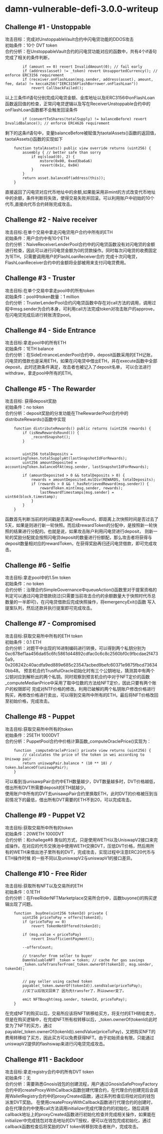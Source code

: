 # damn-vulnerable-defi-3.0.0-writeup
Challenge #1 - Unstoppable<br>
-
攻击目标：完成对UnstoppableVault合约中闪电贷功能的DDOS攻击<br>
初始条件：10个 DVT token<br>
合约分析：在UnstoppableVault合约的闪电贷功能对应的函数中，共有4个if语句完成了相关的条件判断，<br>
```solidity
        if (amount == 0) revert InvalidAmount(0); // fail early
        if (address(asset) != _token) revert UnsupportedCurrency(); // enforce ERC3156 requirement
        if (receiver.onFlashLoan(msg.sender, address(asset), amount, fee, data) != keccak256("IERC3156FlashBorrower.onFlashLoan"))
            revert CallbackFailed();
```
以上三条件if语句分别完成闪电贷金额、金库地址以及IERC3156中onFlashLoan函数返回值的检查，正常闪电贷逻辑以及写在ReceiverUnstoppable合约中的onFlashLoan函数都不会触发回滚条件<br>
```solidity
        if (convertToShares(totalSupply) != balanceBefore) revert InvalidBalance(); // enforce ERC4626 requirement
```
剩下的这条if语句中，变量balanceBefore被赋值为taotalAssets()函数的返回值，taotalAssets()函数的实现如下<br>
```solidity
    function totalAssets() public view override returns (uint256) {
        assembly { // better safe than sorry
            if eq(sload(0), 2) {
                mstore(0x00, 0xed3ba6a6)
                revert(0x1c, 0x04)
            }
        }
        return asset.balanceOf(address(this));
    }
```
直接返回了闪电贷对应代币地址中的余额,如果能采用非mint的方式改变代币地址中的余额，条件判断将失效，使得交易失败并回滚。可以利用账户中初始的10个代币,直接向代币合约转账完成攻击。<br>

Challenge #2 - Naive receiver
-
攻击目标:在单个交易中拿走闪电贷用户合约中所有的ETH<br>
初始条件：用户合约中有10个ETH<br>
合约分析：NaiveReceiverLenderPool合约中的闪电贷函数没有对闪电贷的金额进行检查，因此可以进行闪电贷金额为0的贷款操作。同时每次闪电贷的收费固定为1ETH，只需要调用用户的FlashLoanReceiver合约
完成十次闪电贷，FlashLoanReceiver合约中的金额将全部被用来支付闪电贷费用。<br>

Challenge #3 - Truster
-
攻击目标:在单个交易中拿走pool中的所有token<br>
初始条件：pool中token数量：1 million <br>
合约分析：TrusterLenderPool合约闪电贷函数中存在对call方法的调用，调用过程中msg.sender为合约本身，可利用call方法完成token对攻击账户的approve，在闪电贷完成后进行转账清空pool。<br>

Challenge #4 - Side Entrance
-
攻击目标:拿走pool中的所有ETH<br>
初始条件：1ETH balance <br>
合约分析：在SideEntranceLenderPool合约中，deposit函数采用的ETH记账，闪电贷的借款也是采用ETH，如果在闪电贷中借出ETH，并在execute函数中全部deposit，此时还款条件满足，攻击者也被记入了deposit名单，
可以合法进行withdraw，拿走pool中所有的ETH。<br>

Challenge #5 - The Rewarder
-
攻击目标: 获得deposit奖励 <br>
初始条件：no token <br>
合约分析：deposit奖励的分发功能在TheRewarderPool合约中的distributeRewards()函数中实现<br>
```solidity
    function distributeRewards() public returns (uint256 rewards) {
        if (isNewRewardsRound()) {
            _recordSnapshot();
        }
        

        uint256 totalDeposits = accountingToken.totalSupplyAt(lastSnapshotIdForRewards);
        uint256 amountDeposited = accountingToken.balanceOfAt(msg.sender, lastSnapshotIdForRewards);

        if (amountDeposited > 0 && totalDeposits > 0) {
            rewards = amountDeposited.mulDiv(REWARDS, totalDeposits);
            if (rewards > 0 && !_hasRetrievedReward(msg.sender)) {
                rewardToken.mint(msg.sender, rewards);
                lastRewardTimestamps[msg.sender] = uint64(block.timestamp);
            }
        }
    }
````
函数首先判断当前的时间戳是否满足newRound，即距离上次快照时间是否过去了5天，如果是则进行新一轮快照。而后续rewardToken的分配中，是按照新一轮快照的结果进行分配的。也就是说，如果攻击账户利用闪电贷进行deposit，
则新一轮的奖励分配就会按照闪电贷deposit的数量进行份额配，那么攻击者将获得与deposit数量相对应的rewardToken，在获得奖励再归还闪电贷借款，即可完成攻击。<br>

Challenge #6 - Selfie
-
攻击目标:拿走pool中的1.5m token<br>
初始条件：no token<br>
合约分析：治理合约SimpleGovernance中queueAction()函数里对于提案资格的判定可以通过闪电贷借款绕过(只需要当前攻击合约的余额数量大于快照时代币总数量的一半即可)，在闪电贷借款后完成快照操作，将emergencyExit()函数
写入提案队列，然后还款并执行提案即可完成攻击。<br>

Challenge #7 - Compromised
-
攻击目标:获取交易所中所有的ETH token<br>
初始条件：0.1 ETH <br>
合约分析：对题干中出现的16进制编码进行转换，可以得到两个私钥分别为0xc678ef1aa456da65c6fc5861d44892cdfac0c6c8c2560bf0c9fbcdae2f4735a9，0x208242c40acdfa9ed889e685c23547acbed9befc60371e9875fbcd736340bb48。
预言机合约TrustfulOracle初始化时有三个公钥地址，猜测其中有两个公钥对应到解析出的两个私钥。同时观察到预言机合约中对于NFT定价的函数_computeMedianPrice中采用了取中位数的方法给NFT定价，因此只要有两个账户的权限即可
完成对NTF价格的修改。利用已破解的两个私钥账户修改价格进行购买，再修改价格进行卖出，可以得到交易所中所有的ETH，最后将NFT价格改回至初始价格，完成攻击。

Challenge #8 - Puppet
-
攻击目标:获取交易所中所有的token <br>
初始条件：25ETH 1000DVT <br>
合约分析：PuppetPool合约中价格计算函数_computeOraclePrice()实现为：
```solidity
    function _computeOraclePrice() private view returns (uint256) {
        // calculates the price of the token in wei according to Uniswap pair
        return uniswapPair.balance * (10 ** 18) / token.balanceOf(uniswapPair);
    }
````
可以看到当unisawpPair合约中ETH数量越少，DVT数量越多时，DVT价格越低，借出所有DVT所需要deposit的ETH就越少。<br>
使用账户中所有的DVT去unisawpPair合约里换取ETH，此时DVT的价格被压到当前情况下的最低，借出所有DVT需要的ETH不到20，可以完成攻击。

Challenge #9 - Puppet V2
-
攻击目标:获取交易所中所有的token <br>
初始条件：20WETH 1000DVT <br>
合约分析：和challege#8 类似的方式，只是使用WETH以及UniswapV2接口来完成操作。在对应的代币交换池中使用WETH交换DVT，压低DVT价格，然后用所有的WETH来借出池子里所有的DVT，完成攻击，实现过程中注意ERC20代币与ETH操作时候
的一些不同以及uniswapV2与uniswapV1的接口差异。<br>

Challenge #10 - Free Rider
-
攻击目标:获取所有NFT以及交易所的ETH <br>
初始条件：0.1ETH <br>
合约分析：在FreeRiderNFTMarketplace交易所合约中，函数buyone()的购买逻辑出现了问题。
```solidity
    function _buyOne(uint256 tokenId) private {
        uint256 priceToPay = offers[tokenId];
        if (priceToPay == 0)
            revert TokenNotOffered(tokenId);

        if (msg.value < priceToPay)
            revert InsufficientPayment();
        
        --offersCount;

        // transfer from seller to buyer
        DamnValuableNFT _token = token; // cache for gas savings
        _token.safeTransferFrom(_token.ownerOf(tokenId), msg.sender, tokenId);
        

        // pay seller using cached token
        payable(_token.ownerOf(tokenId)).sendValue(priceToPay);
        //买了以后钱又回来了 因为先transfer了，所以owner变了。

        emit NFTBought(msg.sender, tokenId, priceToPay);
    }
````
在完成NFT的购买以后，交易所应该将NFT转移给买方，将支付的ETH转给卖方，但是在购买逻辑中，在完成NFT所有权转移以后，_token.ownerOf(tokenId)此时变为了NFT的买方，通过payable(_token.ownerOf(tokenId)).sendValue(priceToPay)，又把购买NFT的费用转移给了买方，因此买方可以免费获得NFT。由于初始资金有限，只能通过uniswapV2提供的flashswap来进行闪电贷完成攻击。

Challenge #11 - Backdoor
-
攻击目标:拿走registry合约中的所有DVT token <br>
初始条件：无 <br>
合约分析：需要熟悉Gnosis钱包的创建流程，用户通过GnosisSafeProxyFactory合约中的createProxyWithCallback函数创建代理合约，在代理合约创建完后会调用WalletRegistry合约中的proxyCreated函数，通过系列检查后将给对应的钱包派发DVT奖励。
在使用createProxyWithCallback函数进行代理合约的创建时，会在代理合约中使用call方法调用initializer完成代理合约的初始化，随后调用callback地址上的proxyCreated函数进行初始化检查并完成相关操作，如果能在initializer中完成钱包对攻击地址的DVT授权，便可以在钱包完成初始化，通过callback函数检查后将奖励的DVT token转移到攻击者账户，完成攻击。





         
